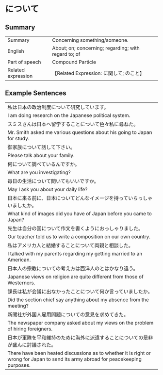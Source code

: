 # について

## Summary

<table><tr>   <td>Summary</td>   <td>Concerning something/someone.</td></tr><tr>   <td>English</td>   <td>About; on; concerning; regarding; with regard to; of</td></tr><tr>   <td>Part of speech</td>   <td>Compound Particle</td></tr><tr>   <td>Related expression</td>   <td>【Related Expression: に関して; のこと】</td></tr></table>

## Example Sentences

<table><tr><td>私は日本の政治制度について研究しています。</td></tr><tr><td>I am doing research on the Japanese political system.</td></tr><tr><td>スミスさんは日本へ留学することについて色々私に尋ねた。</td></tr><tr><td>Mr. Smith asked me various questions about his going to Japan for study.</td></tr><tr><td>御家族について話して下さい。</td></tr><tr><td>Please talk about your family.</td></tr><tr><td>何について調べているんですか。</td></tr><tr><td>What are you investigating?</td></tr><tr><td>毎日の生活について聞いてもいいですか。</td></tr><tr><td>May I ask you about your daily life?</td></tr><tr><td>日本に来る前に、日本についてどんなイメージを持っていらっしゃいましたか。</td></tr><tr><td>What kind of images did you have of Japan before you came to Japan?</td></tr><tr><td>先生は自分の国について作文を書くようにおっしゃりました。</td></tr><tr><td>Our teacher told us to write a composition on our own country.</td></tr><tr><td>私はアメリカ人と結婚することについて両親と相談した。</td></tr><tr><td>I talked with my parents regarding my getting married to an American.</td></tr><tr><td>日本人の宗教についての考え方は西洋人のとはかなり違う。</td></tr><tr><td>Japanese views on religion are quite different from those of Westerners.</td></tr><tr><td>課長は私が会議に出なかったことについて何か言っていましたか。</td></tr><tr><td>Did the section chief say anything about my absence from the meeting?</td></tr><tr><td>新聞社が外国人雇用問題についての意見を求めてきた。</td></tr><tr><td>The newspaper company asked about my views on the problem of hiring foreigners.</td></tr><tr><td>日本が軍隊を平和維持のために海外に派遣することについての是非が盛んに討議された。</td></tr><tr><td>There have been heated discussions as to whether it is right or wrong for Japan to send its army abroad for peacekeeping purposes.</td></tr></table>

